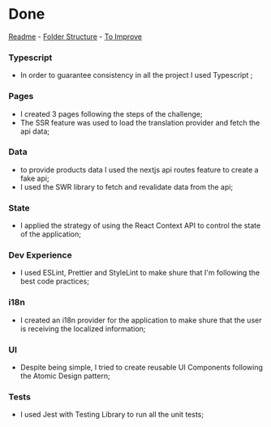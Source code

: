 # Done

[Readme](https://github.com/lucassdesouza0/express-checkout/#readme) - [Folder Structure](https://github.com/lucassdesouza0/express-checkout/blob/master/structure.md) - [To Improve](https://github.com/lucassdesouza0/express-checkout/blob/master/improve.md)

### Typescript

- In order to guarantee consistency in all the project I used Typescript ;

### Pages

- I created 3 pages following the steps of the challenge;
- The SSR feature was used to load the translation provider and fetch the api data;

### Data

- to provide products data I used the nextjs api routes feature to create a fake api;
- I used the SWR library to fetch and revalidate data from the api;

### State

- I applied the strategy of using the React Context API to control the state of the application;

### Dev Experience

- I used ESLint, Prettier and StyleLint to make shure that I'm following the best code practices;

### i18n

- I created an i18n provider for the application to make shure that the user is receiving the localized information;

### UI

- Despite being simple, I tried to create reusable UI Components following the Atomic Design pattern;

### Tests

- I used Jest with Testing Library to run all the unit tests;
